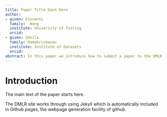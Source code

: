 ```yaml
---
title: Paper Title Goes Here
author:
- given: Giovanni
  family:  Wang
  institute: University of Testing
  orcid: 
- given: Sheila
  family: Ramakrishanan
  institute: Institute of Datasets
  orcid: 
abstract: In this paper we introduce how to submit a paper to the DMLR journal. We show how to introduce citations and link to the data set that you are publishing. 
---
```


# Introduction

The main text of the paper starts here.

The DMLR site works through using Jekyll which is automatically included in Github pages, the webpage generation facility of github. 

